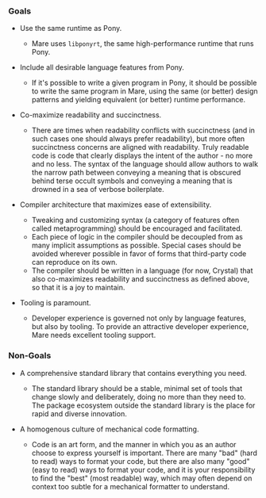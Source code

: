 ### Goals

- Use the same runtime as Pony.
    - Mare uses `libponyrt`, the same high-performance runtime that runs Pony.

- Include all desirable language features from Pony.
    - If it's possible to write a given program in Pony, it should be possible to write the same program in Mare, using the same (or better) design patterns and yielding equivalent (or better) runtime performance.

- Co-maximize readability and succinctness.
    - There are times when readability conflicts with succinctness (and in such cases one should always prefer readability), but more often succinctness concerns are aligned with readability. Truly readable code is code that clearly displays the intent of the author - no more and no less. The syntax of the language should allow authors to walk the narrow path between conveying a meaning that is obscured behind terse occult symbols and conveying a meaning that is drowned in a sea of verbose boilerplate.

- Compiler architecture that maximizes ease of extensibility.
    - Tweaking and customizing syntax (a category of features often called metaprogramming) should be encouraged and facilitated.
    - Each piece of logic in the compiler should be decoupled from as many implicit assumptions as possible. Special cases should be avoided wherever possible in favor of forms that third-party code can reproduce on its own.
    - The compiler should be written in a language (for now, Crystal) that also co-maximizes readability and succinctness as defined above, so that it is a joy to maintain.

- Tooling is paramount.
    - Developer experience is governed not only by language features, but also by tooling. To provide an attractive developer experience, Mare needs excellent tooling support.

### Non-Goals

- A comprehensive standard library that contains everything you need.
    - The standard library should be a stable, minimal set of tools that change slowly and deliberately, doing no more than they need to. The package ecosystem outside the standard library is the place for rapid and diverse innovation.

- A homogenous culture of mechanical code formatting.
    - Code is an art form, and the manner in which you as an author choose to express yourself is important. There are many "bad" (hard to read) ways to format your code, but there are also many "good" (easy to read) ways to format your code, and it is your responsibility to find the "best" (most readable) way, which may often depend on context too subtle for a mechanical formatter to understand.
